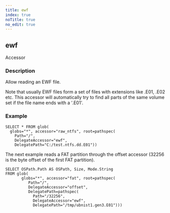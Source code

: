 ```yaml
---
title: ewf
index: true
noTitle: true
no_edit: true
---
```




<div class="vql_item"></div>


## ewf
<span class='vql_type label label-warning pull-right page-header'>Accessor</span>


### Description

Allow reading an EWF file.

Note that usually EWF files form a set of files with extensions
like .E01, .E02 etc. This accessor will automatically try to find
all parts of the same volume set if the file name ends with a '.E01'.

### Example

```vql
SELECT * FROM glob(
  globs="*", accessor="raw_ntfs", root=pathspec(
    Path="/",
    DelegateAccessor="ewf",
    DelegatePath="C:/test.ntfs.dd.E01"))
```

The next example reads a FAT partition through the offset
accessor (32256 is the byte offset of the first FAT partition).

```vql
SELECT OSPath.Path AS OSPath, Size, Mode.String
FROM glob(
       globs="*", accessor="fat", root=pathspec(
          Path="/",
          DelegateAccessor="offset",
          DelegatePath=pathspec(
            Path="/32256",
            DelegateAccessor="ewf",
            DelegatePath="/tmp/ubnist1.gen3.E01")))
```


